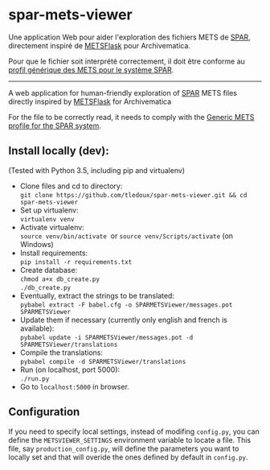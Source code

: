 # spar-mets-viewer

Une application Web pour aider l'exploration des fichiers METS de [SPAR](http://www.bnf.fr/fr/professionnels/spar_systeme_preservation_numerique.html), directement inspiré de [METSFlask](https://github.com/timothyryanwalsh/METSFlask) pour Archivematica.

Pour que le fichier soit interprété correctement, il doit être conforme au [profil générique des METS pour le système SPAR](https://www.loc.gov/standards/mets/profiles/00000039.xml).

----

A web application for human-friendly exploration of [SPAR](http://www.bnf.fr/fr/professionnels/spar_systeme_preservation_numerique.html) METS files
directly inspired by [METSFlask](https://github.com/timothyryanwalsh/METSFlask) for Archivematica

For the file to be correctly read, it needs to comply with the [Generic METS profile for the SPAR system](https://www.loc.gov/standards/mets/profiles/00000039.xml).

## Install locally (dev):  
(Tested with Python 3.5, including pip and virtualenv)

* Clone files and cd to directory:  
`git clone https://github.com/tledoux/spar-mets-viewer.git && cd spar-mets-viewer` 
* Set up virtualenv:  
`virtualenv venv` 
* Activate virtualenv:  
`source venv/bin/activate`  or `source venv/Scripts/activate` (on Windows)
* Install requirements:  
`pip install -r requirements.txt` 
* Create database:  
`chmod a+x db_create.py`  
`./db_create.py`
* Eventually, extract the strings to be translated:  
`pybabel extract -F babel.cfg -o SPARMETSViewer/messages.pot SPARMETSViewer`
* Update them if necessary (currently only english and french is available):  
`pybabel update -i SPARMETSViewer/messages.pot -d SPARMETSViewer/translations`
* Compile the translations:  
`pybabel compile -d SPARMETSViewer/translations`
* Run (on localhost, port 5000):  
`./run.py`  
* Go to `localhost:5000` in browser. 

## Configuration

If you need to specify local settings, instead of modifing `config.py`,
you can define the `METSVIEWER_SETTINGS` environment variable to locate a file.
This file, say `production_config.py`, will define the parameters you want to locally set and that will 
overide the ones defined by default in `config.py`.